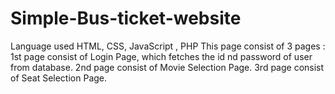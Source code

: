 # Simple-Bus-ticket-website
Language used HTML, CSS, JavaScript , PHP
This page consist of 3 pages :
1st page consist of Login Page, which fetches the  id nd password of user from database.
2nd page consist of Movie Selection Page.
3rd page consist of Seat Selection Page.

